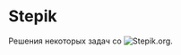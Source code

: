 # Stepik
Решения некоторых задач со ![Stepik.org](http://stepik.org/static/frontend/topbar_logo.svg).
